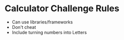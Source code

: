 # Calculator Challenge Rules

- Can use libraries/frameworks
- Don't cheat
- Include turning numbers into Letters
